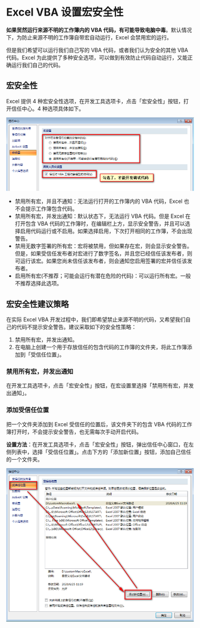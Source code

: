 # Excel VBA 设置宏安全性

**如果贸然运行来源不明的工作簿内的 VBA 代码，有可能导致电脑中毒**。默认情况下，为防止来源不明的工作簿自带宏自动运行，Excel 会禁用宏的运行。

但是我们希望可以运行我们自己写的 VBA 代码，或者我们认为安全的其他 VBA 代码。Excel 为此提供了多种安全选项，可以做到有效防止代码自动运行，又能正确运行我们自己的代码。

## 宏安全性
Excel 提供 4 种宏安全性选项，在开发工具选项卡，点击「宏安全性」按钮，打开信任中心。4 种选项具体如下。

![宏设置](./imgs/setMacroSecurity.png)

* 禁用所有宏，并且不通知：无法运行打开的工作簿内的 VBA 代码，Excel 也不会提示工作簿包含代码。
* 禁用所有宏，并发出通知：默认状态下，无法运行 VBA 代码。但是 Excel 在打开包含 VBA 代码的工作簿时，在编辑栏上方，显示安全警告，并且可以选择启用代码运行或不启用。如果选择启用，下次打开相同的工作簿，不会出现警告。
* 禁用无数字签署的所有宏：宏将被禁用，但如果存在宏，则会显示安全警告。但是，如果受信任发布者对宏进行了数字签名，并且您已经信任该发布者，则可运行该宏。如果您尚未信任该发布者，则会通知您启用签署的宏并信任该发布者。
* 启用所有宏(不推荐；可能会运行有潜在危险的代码)：可以运行所有宏。一般不推荐选择此选项。

## 宏安全性建议策略
在实际 Excel VBA 开发过程中，我们即希望禁止来源不明的代码，又希望我们自己的代码不提示安全警告。建议采取如下的安全性策略：

1. 禁用所有宏，并发出通知。
2. 在电脑上创建一个用于存放信任的包含代码的工作簿的文件夹，将此工作簿添加到「受信任位置」。

### 禁用所有宏，并发出通知
在开发工具选项卡，点击「宏安全性」按钮，在宏设置里选择「禁用所有宏，并发出通知」。

### 添加受信任位置

把一个文件夹添加到 Excel 受信任的位置后，该文件夹下的包含 VBA 代码的工作簿打开时，不会提示安全警告，也无需每次手动开启代码。

**设置方法**：在开发工具选项卡，点击「宏安全性」按钮，弹出信任中心窗口，在左侧列表中，选择「受信任位置」。点击下方的「添加新位置」按钮，添加自己信任的一个文件夹。

![添加受信任位置](./imgs/addTrustedLocation.png)
